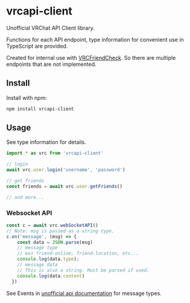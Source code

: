 # vrcapi-client

Unofficial VRChat API Client library.

Functions for each API endpoint, type information for convenient use in TypeScript are provided.

Created for internal use with [VRCFriendCheck](https://github.com/mnao305/VRCFriendCheck). So there are multiple endpoints that are not implemented.

## Install

Install with npm:

```sh
npm install vrcapi-client
```

## Usage

See type information for details.

```javascript
import * as vrc from 'vrcapi-client'

// login
await vrc.user.login('username', 'password')

// get friends
const friends = await vrc.user.getFriends()

// and more...
```

### Websocket API

```javascript
const c = await vrc.webSocketAPI()
// Note: msg is passed as a string type.
c.on('message', (msg) => {
    const data = JSON.parse(msg)
    // message type
    // ex) friend-online, friend-location, etc...
    console.log(data.type);
    // message data
    // This is also a string. Must be parsed if used.
    console.log(data.content)
  })
```

See Events in [unofficial api documentation](https://vrchatapi.github.io/#/WebsocketAPI/About) for message types.
